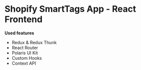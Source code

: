 # Shopify SmartTags App - React Frontend

**Used features**
- Redux & Redux Thunk
- React Router
- Polaris UI Kit
- Custom Hooks
- Context API
